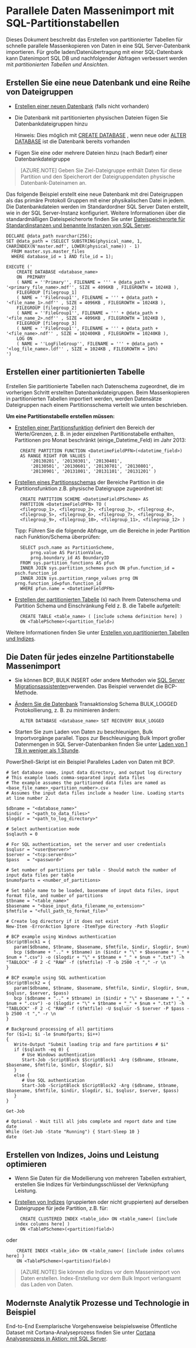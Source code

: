 <properties 
    pageTitle="Parallele Massenimport Daten mit SQL-Partitionstabellen | Microsoft Azure" 
    description="Parallele Daten Massenimport mit SQL-Partitionstabellen" 
    services="machine-learning" 
    documentationCenter="" 
    authors="bradsev"
    manager="jhubbard" 
    editor="cgronlun" />

<tags 
    ms.service="machine-learning" 
    ms.workload="data-services" 
    ms.tgt_pltfrm="na" 
    ms.devlang="na" 
    ms.topic="article" 
    ms.date="09/19/2016" 
    ms.author="bradsev" /> 

# <a name="parallel-bulk-data-import-using-sql-partition-tables"></a>Parallele Daten Massenimport mit SQL-Partitionstabellen

Dieses Dokument beschreibt das Erstellen von partitionierter Tabellen für schnelle parallele Massenkopieren von Daten in eine SQL Server-Datenbank importieren. Für große laden/Datenübertragung mit einer SQL-Datenbank kann Datenimport SQL DB und nachfolgender Abfragen verbessert werden mit _partitionierten Tabellen und Ansichten_. 


## <a name="create-a-new-database-and-a-set-of-filegroups"></a>Erstellen Sie eine neue Datenbank und eine Reihe von Dateigruppen

- [Erstellen einer neuen Datenbank](https://technet.microsoft.com/library/ms176061.aspx) (falls nicht vorhanden)
- Die Datenbank mit partitionierten physischen Dateien fügen Sie Datenbankdateigruppen hinzu

  Hinweis: Dies möglich mit [CREATE DATABASE](https://technet.microsoft.com/library/ms176061.aspx) , wenn neue oder [ALTER DATABASE](https://msdn.microsoft.com/library/bb522682.aspx) ist die Datenbank bereits vorhanden

- Fügen Sie eine oder mehrere Dateien hinzu (nach Bedarf) einer Datenbankdateigruppe

 > [AZURE.NOTE] Geben Sie Ziel-Dateigruppe enthält Daten für diese Partition und den Speicherort der Dateigruppendaten physische Datenbank-Dateinamen an.
 
Das folgende Beispiel erstellt eine neue Datenbank mit drei Dateigruppen als das primäre Protokoll Gruppen mit einer physikalischen Datei in jedem. Die Datenbankdateien werden im Standardordner SQL Server Daten erstellt, wie in der SQL Server-Instanz konfiguriert. Weitere Informationen über die standardmäßigen Dateispeicherorte finden Sie unter [Dateispeicherorte für Standardinstanzen und benannte Instanzen von SQL Server](https://msdn.microsoft.com/library/ms143547.aspx).

    DECLARE @data_path nvarchar(256);
    SET @data_path = (SELECT SUBSTRING(physical_name, 1, CHARINDEX(N'master.mdf', LOWER(physical_name)) - 1)
      FROM master.sys.master_files
      WHERE database_id = 1 AND file_id = 1);
    
    EXECUTE ('
        CREATE DATABASE <database_name>
        ON  PRIMARY 
        ( NAME = ''Primary'', FILENAME = ''' + @data_path + '<primary_file_name>.mdf'', SIZE = 4096KB , FILEGROWTH = 1024KB ), 
        FILEGROUP [filegroup_1] 
        ( NAME = ''FileGroup1'', FILENAME = ''' + @data_path + '<file_name_1>.ndf'' , SIZE = 4096KB , FILEGROWTH = 1024KB ), 
        FILEGROUP [filegroup_2] 
        ( NAME = ''FileGroup1'', FILENAME = ''' + @data_path + '<file_name_2>.ndf'' , SIZE = 4096KB , FILEGROWTH = 1024KB ), 
        FILEGROUP [filegroup_3] 
        ( NAME = ''FileGroup1'', FILENAME = ''' + @data_path + '<file_name>.ndf'' , SIZE = 102400KB , FILEGROWTH = 10240KB ), 
        LOG ON 
        ( NAME = ''LogFileGroup'', FILENAME = ''' + @data_path + '<log_file_name>.ldf'' , SIZE = 1024KB , FILEGROWTH = 10%)
    ')
    
## <a name="create-a-partitioned-table"></a>Erstellen einer partitionierten Tabelle

Erstellen Sie partitionierte Tabellen nach Datenschema zugeordnet, die im vorherigen Schritt erstellten Datenbankdateigruppen. Beim Massenkopieren in partitionierten Tabellen importiert werden, werden Datensätze Dateigruppen nach einem Partitionsschema verteilt wie unten beschrieben.

**Um eine Partitionstabelle erstellen müssen:**

- [Erstellen einer Partitionsfunktion](https://msdn.microsoft.com/library/ms187802.aspx) definiert den Bereich der Werte/Grenzen, z. B. in jeder einzelnen Partitionstabelle enthalten, Partitionen pro Monat beschränkt (einige\_Datetime\_Feld) im Jahr 2013:

        CREATE PARTITION FUNCTION <DatetimeFieldPFN>(<datetime_field>)  
        AS RANGE RIGHT FOR VALUES (
            '20130201', '20130301', '20130401',
            '20130501', '20130601', '20130701', '20130801',
            '20130901', '20131001', '20131101', '20131201' )

- [Erstellen eines Partitionsschemas](https://msdn.microsoft.com/library/ms179854.aspx) der Bereiche Partition in die Partitionsfunktion z.B. physische Dateigruppe zugeordnet ist:

        CREATE PARTITION SCHEME <DatetimeFieldPScheme> AS  
        PARTITION <DatetimeFieldPFN> TO (
        <filegroup_1>, <filegroup_2>, <filegroup_3>, <filegroup_4>,
        <filegroup_5>, <filegroup_6>, <filegroup_7>, <filegroup_8>,
        <filegroup_9>, <filegroup_10>, <filegroup_11>, <filegroup_12> )

  Tipp: Führen Sie die folgende Abfrage, um die Bereiche in jeder Partition nach Funktion/Schema überprüfen:

        SELECT psch.name as PartitionScheme,
            prng.value AS ParitionValue,
            prng.boundary_id AS BoundaryID
        FROM sys.partition_functions AS pfun
        INNER JOIN sys.partition_schemes psch ON pfun.function_id = psch.function_id
        INNER JOIN sys.partition_range_values prng ON prng.function_id=pfun.function_id
        WHERE pfun.name = <DatetimeFieldPFN>

- [Erstellen der partitionierten Tabelle](https://msdn.microsoft.com/library/ms174979.aspx) (s) nach Ihrem Datenschema und Partition Schema und Einschränkung Feld z. B. die Tabelle aufgeteilt:

        CREATE TABLE <table_name> ( [include schema definition here] )
        ON <TablePScheme>(<partition_field>)

Weitere Informationen finden Sie unter [Erstellen von partitionierten Tabellen und Indizes](https://msdn.microsoft.com/library/ms188730.aspx).


## <a name="bulk-import-the-data-for-each-individual-partition-table"></a>Die Daten für jedes einzelne Partitionstabelle Massenimport

- Sie können BCP, BULK INSERT oder andere Methoden wie [SQL Server Migrationsassistenten](http://sqlazuremw.codeplex.com/)verwenden. Das Beispiel verwendet die BCP-Methode.

- [Ändern Sie die Datenbank](https://msdn.microsoft.com/library/bb522682.aspx) Transaktionslog Schema BULK_LOGGED Protokollierung, z. B. zu minimieren ändern:

        ALTER DATABASE <database_name> SET RECOVERY BULK_LOGGED

- Starten Sie zum Laden von Daten zu beschleunigen, Bulk Importvorgänge parallel. Tipps zur Beschleunigung Bulk Import großer Datenmengen in SQL Server-Datenbanken finden Sie unter [Laden von 1 TB in weniger als 1 Stunde](http://blogs.msdn.com/b/sqlcat/archive/2006/05/19/602142.aspx).

PowerShell-Skript ist ein Beispiel Paralleles Laden von Daten mit BCP.

    # Set database name, input data directory, and output log directory
    # This example loads comma-separated input data files
    # The example assumes the partitioned data files are named as <base_file_name>_<partition_number>.csv
    # Assumes the input data files include a header line. Loading starts at line number 2.

    $dbname = "<database_name>"
    $indir  = "<path_to_data_files>"
    $logdir = "<path_to_log_directory>"

    # Select authentication mode
    $sqlauth = 0
    
    # For SQL authentication, set the server and user credentials
    $sqlusr = "<user@server>"
    $server = "<tcp:serverdns>"
    $pass   = "<password>"

    # Set number of partitions per table - Should match the number of input data files per table
    $numofparts = <number_of_partitions>
       
    # Set table name to be loaded, basename of input data files, input format file, and number of partitions
    $tbname = "<table_name>"
    $basename = "<base_input_data_filename_no_extension>"
    $fmtfile = "<full_path_to_format_file>"
   
    # Create log directory if it does not exist
    New-Item -ErrorAction Ignore -ItemType directory -Path $logdir
      
    # BCP example using Windows authentication
    $ScriptBlock1 = {
       param($dbname, $tbname, $basename, $fmtfile, $indir, $logdir, $num)
       bcp ($dbname + ".." + $tbname) in ($indir + "\" + $basename + "_" + $num + ".csv") -o ($logdir + "\" + $tbname + "_" + $num + ".txt") -h "TABLOCK" -F 2 -C "RAW" -f ($fmtfile) -T -b 2500 -t "," -r \n
    }
    
    # BCP example using SQL authentication
    $ScriptBlock2 = {
       param($dbname, $tbname, $basename, $fmtfile, $indir, $logdir, $num, $sqlusr, $server, $pass)
       bcp ($dbname + ".." + $tbname) in ($indir + "\" + $basename + "_" + $num + ".csv") -o ($logdir + "\" + $tbname + "_" + $num + ".txt") -h "TABLOCK" -F 2 -C "RAW" -f ($fmtfile) -U $sqlusr -S $server -P $pass -b 2500 -t "," -r \n
    }
    
    # Background processing of all partitions
    for ($i=1; $i -le $numofparts; $i++)
    {
       Write-Output "Submit loading trip and fare partitions # $i"
       if ($sqlauth -eq 0) {
          # Use Windows authentication
          Start-Job -ScriptBlock $ScriptBlock1 -Arg ($dbname, $tbname, $basename, $fmtfile, $indir, $logdir, $i)
       } 
       else {
          # Use SQL authentication
          Start-Job -ScriptBlock $ScriptBlock2 -Arg ($dbname, $tbname, $basename, $fmtfile, $indir, $logdir, $i, $sqlusr, $server, $pass)
       }
    }
    
    Get-Job
    
    # Optional - Wait till all jobs complete and report date and time
    date
    While (Get-Job -State "Running") { Start-Sleep 10 }
    date


## <a name="create-indexes-to-optimize-joins-and-query-performance"></a>Erstellen von Indizes, Joins und Leistung optimieren

- Wenn Sie Daten für die Modellierung von mehreren Tabellen extrahiert, erstellen Sie Indizes für Verbindungsschlüssel der Verknüpfung Leistung.

- [Erstellen von Indizes](https://technet.microsoft.com/library/ms188783.aspx) (gruppierten oder nicht gruppierten) auf derselben Dateigruppe für jede Partition, z.B. für:

        CREATE CLUSTERED INDEX <table_idx> ON <table_name>( [include index columns here] )
        ON <TablePScheme>(<partition)field>)
oder

        CREATE INDEX <table_idx> ON <table_name>( [include index columns here] )
        ON <TablePScheme>(<partition)field>)

 > [AZURE.NOTE] Sie können die Indizes vor dem Massenimport von Daten erstellen. Index-Erstellung vor dem Bulk Import verlangsamt das Laden von Daten.


## <a name="advanced-analytics-process-and-technology-in-action-example"></a>Modernste Analytik Prozesse und Technologie in Beispiel

End-to-End Exemplarische Vorgehensweise beispielsweise Öffentliche Dataset mit Cortana-Analyseprozess finden Sie unter [Cortana Analyseprozess in Aktion: mit SQL Server](machine-learning-data-science-process-sql-walkthrough.md).
 
